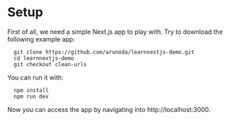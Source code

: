 # Setup
First of all, we need a simple Next.js app to play with. Try to download the following example app:

```
  git clone https://github.com/arunoda/learnnextjs-demo.git
  cd learnnextjs-demo
  git checkout clean-urls
```

You can run it with:

```
  npm install
  npm run dev
```

Now you can access the app by navigating into http://localhost:3000.